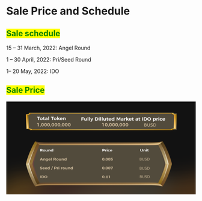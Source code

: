 # Sale Price and Schedule

## <mark style="color:green;">Sale schedule</mark>

15 – 31 March, 2022: Angel Round

1 – 30 April, 2022: Pri/Seed Round

1– 20 May, 2022: IDO

## <mark style="color:green;">Sale Price</mark>

![](<../.gitbook/assets/price (2).png>)

<mark style="color:green;"></mark>
